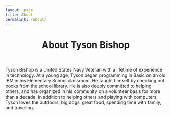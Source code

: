 ```yaml
---
layout: page
title: About
permalink: /about/
---
```

<h1> <center> About Tyson Bishop </center> </h1>
<br>
<br>
Tyson Bishop is a United States Navy Veteran with a lifetime of experience in technology. At a young age, Tyson began programming in Basic on an old IBM in his Elementary School classroom. He taught himself by checking out books from the school library. He is also deeply committed to helping others, and has organized in his community on a volunteer basis for more than a decade. In addition to helping others and playing with computers, Tyson loves the outdoors, big dogs, great food, spending time with family, and traveling. 

